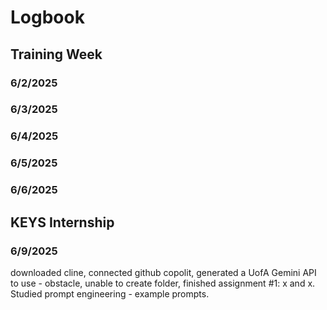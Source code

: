 # Logbook


## Training Week


### 6/2/2025
### 6/3/2025
### 6/4/2025
### 6/5/2025
### 6/6/2025

## KEYS Internship

### 6/9/2025
downloaded cline, connected github copolit, generated a UofA Gemini API to use - obstacle, unable to create folder, finished assignment #1: x and x. Studied prompt engineering - example prompts.


